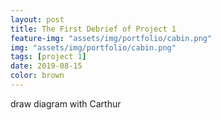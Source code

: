 ```yaml
---
layout: post
title: The First Debrief of Project 1
feature-img: "assets/img/portfolio/cabin.png"
img: "assets/img/portfolio/cabin.png"
tags: [project 1]
date: 2019-08-15
color: brown
---
```


draw diagram with Carthur
